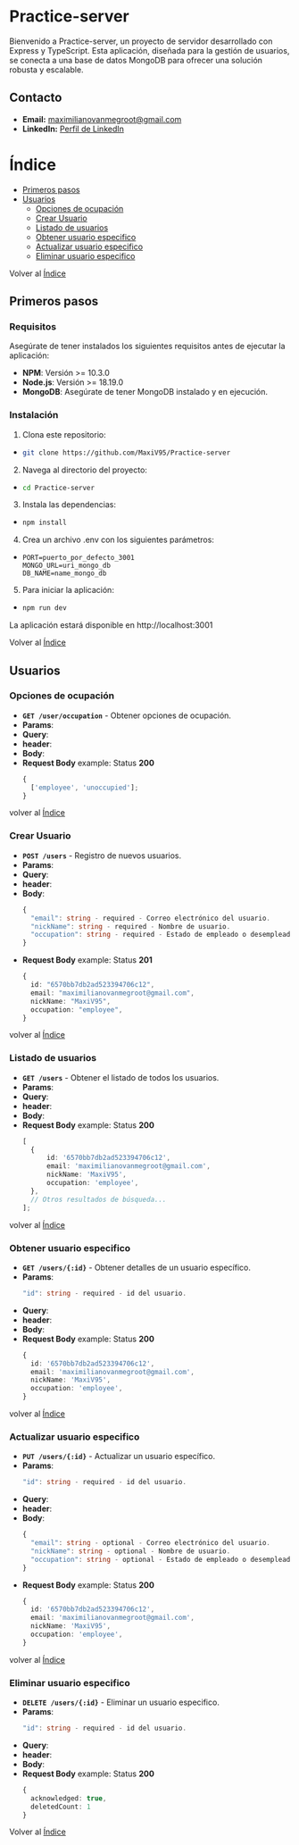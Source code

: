 # Practice-server

Bienvenido a Practice-server, un proyecto de servidor desarrollado con Express y TypeScript. Esta aplicación, diseñada para la gestión de usuarios, se conecta a una base de datos MongoDB para ofrecer una solución robusta y escalable.

## Contacto

- **Email:** maximilianovanmegroot@gmail.com
- **LinkedIn:** [Perfil de LinkedIn](https://www.linkedin.com/in/maximilianovanmegroot/)


# Índice

- [Primeros pasos](#primeros-pasos)
- [Usuarios](#usuarios)
  - [Opciones de ocupación](#opciones-de-ocupación)
  - [Crear Usuario](#crear-usuario)
  - [Listado de usuarios](#listado-de-usuarios)
  - [Obtener usuario especifico](#obtener-usuario-especifico)
  - [Actualizar usuario especifico](#actualizar-usuario-especifico)
  - [Eliminar usuario especifico](#eliminar-usuario-especifico)

Volver al [Índice](#índice)

## **Primeros pasos**

### Requisitos

Asegúrate de tener instalados los siguientes requisitos antes de ejecutar la aplicación:

- **NPM**: Versión >= 10.3.0
- **Node.js**: Versión >= 18.19.0
- **MongoDB**: Asegúrate de tener MongoDB instalado y en ejecución.

### Instalación

1. Clona este repositorio:

- ```bash
  git clone https://github.com/MaxiV95/Practice-server
  ```

2. Navega al directorio del proyecto:

- ```bash
  cd Practice-server
  ```

3. Instala las dependencias:

- ```bash
  npm install
  ```

4. Crea un archivo .env con los siguientes parámetros:

- ```env
  PORT=puerto_por_defecto_3001
  MONGO_URL=uri_mongo_db
  DB_NAME=name_mongo_db
  ```

5. Para iniciar la aplicación:

- ```bash
  npm run dev
  ```

La aplicación estará disponible en http://localhost:3001

Volver al [Índice](#índice)

## **Usuarios**

### Opciones de ocupación

- **`GET /user/occupation`** - Obtener opciones de ocupación.
- **Params**:
- **Query**:
- **header**:
- **Body**:
- **Request Body** example: Status **200**
  ```typescript
  {
  	['employee', 'unoccupied'];
  }
  ```

volver al [Índice](#índice)

### Crear Usuario

- **`POST /users`** - Registro de nuevos usuarios.
- **Params**:
- **Query**:
- **header**:
- **Body**:
  ```typescript
  {
    "email": string - required - Correo electrónico del usuario.
    "nickName": string - required - Nombre de usuario.
    "occupation": string - required - Estado de empleado o desempleado
  }
  ```
- **Request Body** example: Status **201**
  ```typescript
  {
    id: "6570bb7db2ad523394706c12",
    email: "maximilianovanmegroot@gmail.com",
    nickName: "MaxiV95",
    occupation: "employee",
  }
  ```

volver al [Índice](#índice)

### Listado de usuarios

- **`GET /users`** - Obtener el listado de todos los usuarios.
- **Params**:
- **Query**:
- **header**:
- **Body**:
- **Request Body** example: Status **200**
  ```typescript
  [
  	{
  		id: '6570bb7db2ad523394706c12',
  		email: 'maximilianovanmegroot@gmail.com',
  		nickName: 'MaxiV95',
  		occupation: 'employee',
  	},
  	// Otros resultados de búsqueda...
  ];
  ```

volver al [Índice](#índice)

### Obtener usuario especifico

- **`GET /users/{:id}`** - Obtener detalles de un usuario específico.
- **Params**:
  ```typescript
  "id": string - required - id del usuario.
  ```
- **Query**:
- **header**:
- **Body**:
- **Request Body** example: Status **200**
  ```typescript
  {
    id: '6570bb7db2ad523394706c12',
    email: 'maximilianovanmegroot@gmail.com',
    nickName: 'MaxiV95',
    occupation: 'employee',
  }
  ```

volver al [Índice](#índice)

### Actualizar usuario especifico

- **`PUT /users/{:id}`** - Actualizar un usuario específico.
- **Params**:
  ```typescript
  "id": string - required - id del usuario.
  ```
- **Query**:
- **header**:
- **Body**:
  ```typescript
  {
    "email": string - optional - Correo electrónico del usuario.
    "nickName": string - optional - Nombre de usuario.
    "occupation": string - optional - Estado de empleado o desempleado
  }
  ```
- **Request Body** example: Status **200**
  ```typescript
  {
    id: '6570bb7db2ad523394706c12',
    email: 'maximilianovanmegroot@gmail.com',
    nickName: 'MaxiV95',
    occupation: 'employee',
  }
  ```

volver al [Índice](#índice)

### Eliminar usuario especifico

- **`DELETE /users/{:id}`** - Eliminar un usuario especifico.
- **Params**:
  ```typescript
  "id": string - required - id del usuario.
  ```
- **Query**:
- **header**:
- **Body**:
- **Request Body** example: Status **200**
  ```typescript
  {
    acknowledged: true,
    deletedCount: 1
  }
  ```

Volver al [Índice](#índice)
